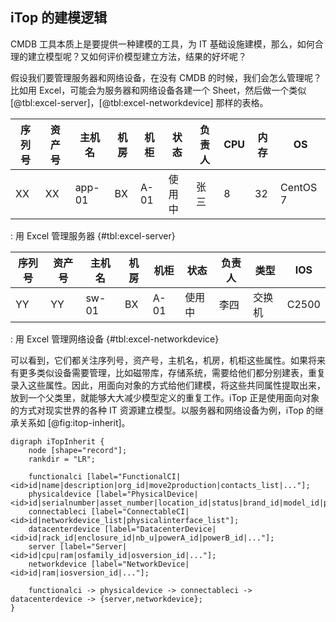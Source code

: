 ## iTop 的建模逻辑

CMDB 工具本质上是要提供一种建模的工具，为 IT 基础设施建模，那么，如何合理的建立模型呢？又如何评价模型建立方法，结果的好坏呢？

假设我们要管理服务器和网络设备，在没有 CMDB 的时候，我们会怎么管理呢？比如用 Excel，可能会为服务器和网络设备各建一个 Sheet，然后做一个类似 [@tbl:excel-server]，[@tbl:excel-networkdevice] 那样的表格。

|序列号|资产号|主机名|机房|机柜|状态|负责人|CPU|内存|OS|
|---|---|---|---|---|---|---|--|---|----|
|XX|XX|app-01|BX|A-01|使用中|张三|8|32|CentOS 7|

: 用 Excel 管理服务器 {#tbl:excel-server}

|序列号|资产号|主机名|机房|机柜|状态|负责人|类型|IOS|
|-----|-----|-----|-----|----|----|-----|----|---|
|YY|YY|sw-01|BX|A-01|使用中|李四|交换机|C2500|

: 用 Excel 管理网络设备 {#tbl:excel-networkdevice}

可以看到，它们都关注序列号，资产号，主机名，机房，机柜这些属性。如果将来有更多类似设备需要管理，比如磁带库，存储系统，需要给他们都分别建表，重复录入这些属性。因此，用面向对象的方式给他们建模，将这些共同属性提取出来，放到一个父类里，就能够大大减少模型定义的重复工作。iTop 正是使用面向对象的方式对现实世界的各种 IT 资源建立模型。以服务器和网络设备为例，iTop 的继承关系如 [@fig:itop-inherit]。

```{#fig:itop-inherit .plot:dot caption="iTop 服务器网络设备继承关系"}
digraph iTopInherit {
	node [shape="record"];
	rankdir = "LR";

	functionalci [label="FunctionalCI|<id>id|name|description|org_id|move2production|contacts_list|..."];
	physicaldevice [label="PhysicalDevice|<id>id|serialnumber|asset_number|location_id|status|brand_id|model_id|purchase_date|end_of_warranty|..."];
	connectableci [label="ConnectableCI|<id>id|networkdevice_list|physicalinterface_list"];
	datacenterdevice [label="DatacenterDevice|<id>id|rack_id|enclosure_id|nb_u|powerA_id|powerB_id|..."];
	server [label="Server|<id>id|cpu|ram|osfamily_id|osversion_id|..."];
	networkdevice [label="NetworkDevice|<id>id|ram|iosversion_id|..."];

	functionalci -> physicaldevice -> connectableci -> datacenterdevice -> {server,networkdevice};
}
```
